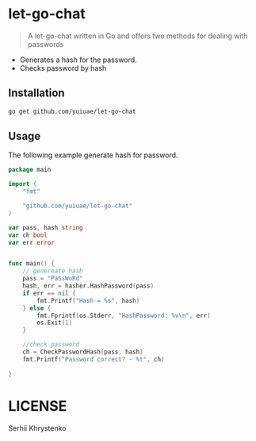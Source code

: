 let-go-chat
==========================================

> A let-go-chat written in Go and offers two methods for dealing with passwords


- Generates a hash for the password.
- Checks password by hash

## Installation

```bash
go get github.com/yuiuae/let-go-chat
```

## Usage

The following example generate hash for password.

```go
package main

import (
	"fmt"

	"github.com/yuiuae/let-go-chat"
)

var pass, hash string
var ch bool
var err error


func main() {
	// genereate hash
	pass = "PaSsWoRd"
	hash, err = hasher.HashPassword(pass)
	if err == nil {
		fmt.Printf("Hash = %s", hash)
	} else {
		fmt.Fprintf(os.Stderr, "HashPassword: %v\n", err)
		os.Exit(1)		
	}

	//check password
	ch = CheckPasswordHash(pass, hash)
	fmt.Printf("Password correct? - %t", ch)
	
}
```

# LICENSE
Serhii Khrystenko

